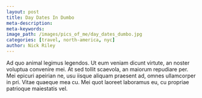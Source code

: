 ```yaml
---
layout: post
title: Day Dates In Dumbo
meta-description:
meta-keywords:
image_path: /images/pics_of_me/day_dates_dumbo.jpg
categories: [travel, north-america, nyc]
author: Nick Riley
---
```


Ad quo animal legimus legendos. Ut eum veniam dicunt virtute, an noster voluptua convenire mei. At sed tollit scaevola, an maiorum repudiare per. Mei epicuri apeirian ne, usu iisque aliquam praesent ad, omnes ullamcorper in pri. Vitae quaeque mea cu. Mei quot laoreet laboramus eu, cu propriae patrioque maiestatis vel.
